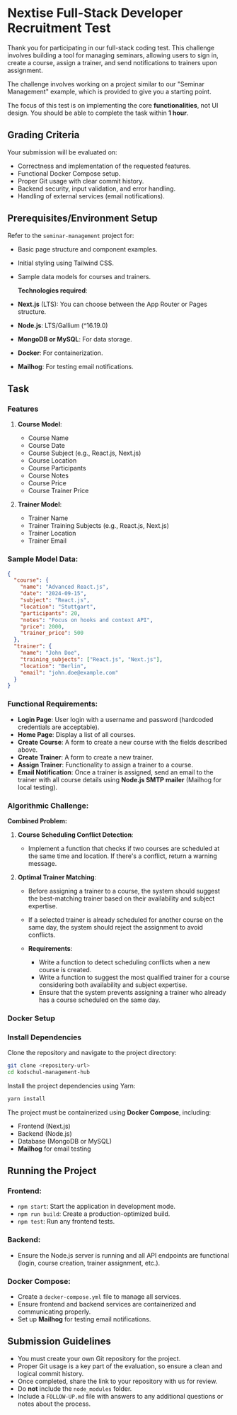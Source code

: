 # Nextise Full-Stack Developer Recruitment Test

Thank you for participating in our full-stack coding test. This challenge involves building a tool for managing seminars, allowing users to sign in, create a course, assign a trainer, and send notifications to trainers upon assignment.

The challenge involves working on a project similar to our "Seminar Management" example, which is provided to give you a starting point.

The focus of this test is on implementing the core **functionalities**, not UI design. You should be able to complete the task within **1 hour**.

## Grading Criteria

Your submission will be evaluated on:

- Correctness and implementation of the requested features.
- Functional Docker Compose setup.
- Proper Git usage with clear commit history.
- Backend security, input validation, and error handling.
- Handling of external services (email notifications).

## Prerequisites/Environment Setup

Refer to the `seminar-management` project for:

- Basic page structure and component examples.
- Initial styling using Tailwind CSS.
- Sample data models for courses and trainers.

  **Technologies required**:

- **Next.js** (LTS): You can choose between the App Router or Pages structure.
- **Node.js**: LTS/Gallium (^16.19.0)
- **MongoDB or MySQL**: For data storage.
- **Docker**: For containerization.
- **Mailhog**: For testing email notifications.

## Task

### Features

1. **Course Model**:

   - Course Name
   - Course Date
   - Course Subject (e.g., React.js, Next.js)
   - Course Location
   - Course Participants
   - Course Notes
   - Course Price
   - Course Trainer Price

2. **Trainer Model**:
   - Trainer Name
   - Trainer Training Subjects (e.g., React.js, Next.js)
   - Trainer Location
   - Trainer Email

### Sample Model Data:

```json
{
  "course": {
    "name": "Advanced React.js",
    "date": "2024-09-15",
    "subject": "React.js",
    "location": "Stuttgart",
    "participants": 20,
    "notes": "Focus on hooks and context API",
    "price": 2000,
    "trainer_price": 500
  },
  "trainer": {
    "name": "John Doe",
    "training_subjects": ["React.js", "Next.js"],
    "location": "Berlin",
    "email": "john.doe@example.com"
  }
}
```

### Functional Requirements:

- **Login Page**: User login with a username and password (hardcoded credentials are acceptable).
- **Home Page**: Display a list of all courses.
- **Create Course**: A form to create a new course with the fields described above.
- **Create Trainer**: A form to create a new trainer.
- **Assign Trainer**: Functionality to assign a trainer to a course.
- **Email Notification**: Once a trainer is assigned, send an email to the trainer with all course details using **Node.js SMTP mailer** (Mailhog for local testing).

### Algorithmic Challenge:

**Combined Problem:**

1. **Course Scheduling Conflict Detection**:

   - Implement a function that checks if two courses are scheduled at the same time and location. If there's a conflict, return a warning message.

2. **Optimal Trainer Matching**:

   - Before assigning a trainer to a course, the system should suggest the best-matching trainer based on their availability and subject expertise.
   - If a selected trainer is already scheduled for another course on the same day, the system should reject the assignment to avoid conflicts.

   - **Requirements**:
     - Write a function to detect scheduling conflicts when a new course is created.
     - Write a function to suggest the most qualified trainer for a course considering both availability and subject expertise.
     - Ensure that the system prevents assigning a trainer who already has a course scheduled on the same day.

### Docker Setup

### Install Dependencies

Clone the repository and navigate to the project directory:

```bash
git clone <repository-url>
cd kodschul-management-hub
```

Install the project dependencies using Yarn:

```bash
yarn install
```

The project must be containerized using **Docker Compose**, including:

- Frontend (Next.js)
- Backend (Node.js)
- Database (MongoDB or MySQL)
- **Mailhog** for email testing

## Running the Project

### Frontend:

- `npm start`: Start the application in development mode.
- `npm run build`: Create a production-optimized build.
- `npm test`: Run any frontend tests.

### Backend:

- Ensure the Node.js server is running and all API endpoints are functional (login, course creation, trainer assignment, etc.).

### Docker Compose:

- Create a `docker-compose.yml` file to manage all services.
- Ensure frontend and backend services are containerized and communicating properly.
- Set up **Mailhog** for testing email notifications.

## Submission Guidelines

- You must create your own Git repository for the project.
- Proper Git usage is a key part of the evaluation, so ensure a clean and logical commit history.
- Once completed, share the link to your repository with us for review.
- Do **not** include the `node_modules` folder.
- Include a `FOLLOW-UP.md` file with answers to any additional questions or notes about the process.
